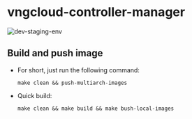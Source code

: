 # vngcloud-controller-manager

![dev-staging-env](https://badgen.net/badge/DEV-STAGING/environment/blue?icon=github)

## Build and push image

- For short, just run the following command:

  ```bash=
  make clean && push-multiarch-images
  ```
  
- Quick build:

  ```bash=
  make clean && make build && make bush-local-images
  ```
